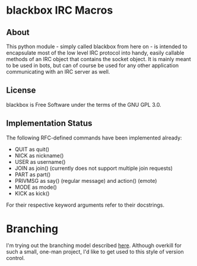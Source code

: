 # blackbox IRC Macros

## About

This python module - simply called blackbox from here on - is intended to encapsulate most of the low level IRC protocol into handy, easily callable methods of an IRC object that contains the socket object.
It is mainly meant to be used in bots, but can of course be used for any other application communicating with an IRC server as well.

## License

blackbox is Free Software under the terms of the GNU GPL 3.0.

## Implementation Status

The following RFC-defined commands have been implemented already:

+ QUIT as quit()
+ NICK as nickname()
+ USER as username()
+ JOIN as join() (currently does not support multiple join requests)
+ PART as part()
+ PRIVMSG as say() (regular message) and action() (emote)
+ MODE as mode()
+ KICK as kick()

For their respective keyword arguments refer to their docstrings.

# Branching

I'm trying out the branching model described [here](http://nvie.com/posts/a-successful-git-branching-model/). Although overkill for such a small, one-man project, I'd like to get used to this style of version control.

